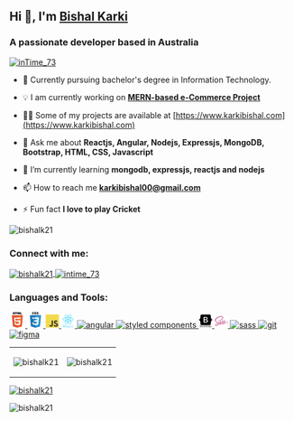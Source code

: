## Hi 👋, I'm [Bishal Karki](https://www.karkibishal.com)

<h3 align="left">A passionate developer based in Australia</h3>

<p align="left"> <a href="https://twitter.com/inTime_73" target="blank">
  <img src="https://img.shields.io/twitter/follow/inTime_73?logo=twitter&style=for-the-badge" alt="inTime_73" />
  </a> </p>

- 🚀 Currently pursuing bachelor's degree in Information Technology.

- 💡 I am currently working on [**MERN-based e-Commerce Project**](https://github.com/bishalk21/fashiona-client-cms)

- 👨‍💻 Some of my projects are available at [https://www.karkibishal.com](https://www.karkibishal.com)

- 💬 Ask me about **Reactjs, Angular, Nodejs, Expressjs, MongoDB, Bootstrap, HTML, CSS, Javascript**

- 🌱 I’m currently learning **mongodb, expressjs, reactjs and nodejs**

- 📫 How to reach me **karkibishal00@gmail.com**

- ⚡ Fun fact **I love to play Cricket**

<p align="left"> <img src="https://komarev.com/ghpvc/?username=bishalk21&label=Profile%20views&color=0e75b6&style=flat" alt="bishalk21" /> </p>

<h3 align="left">Connect with me:</h3>
<p align="left">
<a href="https://www.linkedin.com/in/bishalk21" target="blank">
  <img align="center" src="https://raw.githubusercontent.com/rahuldkjain/github-profile-readme-generator/master/src/images/icons/Social/linked-in-alt.svg" alt="bishalk21" height="20" width="30" />
</a>
<a href="https://www.twitter.com/intime_73" target="blank">
  <img align="center" src="https://raw.githubusercontent.com/rahuldkjain/github-profile-readme-generator/master/src/images/icons/Social/twitter.svg" alt="intime_73" height="20" width="30" />
</a>
</p>

<h3 align="left">Languages and Tools:</h3>
<p align="left"> 
<a href="https://www.w3.org/html/" target="_blank" rel="noreferrer"> 
  <img src="https://raw.githubusercontent.com/devicons/devicon/master/icons/html5/html5-original-wordmark.svg" alt="html5" width="28" height="28"/>
 </a>
 <a href="https://www.w3schools.com/css/" target="_blank" rel="noreferrer"> 
   <img src="https://raw.githubusercontent.com/devicons/devicon/master/icons/css3/css3-original-wordmark.svg" alt="css3" width="28" height="28"/>
 </a>
  <a href="https://developer.mozilla.org/en-US/docs/Web/JavaScript" target="_blank" rel="noreferrer"> 
   <img src="https://raw.githubusercontent.com/devicons/devicon/master/icons/javascript/javascript-original.svg" alt="javascript" width="24" height="24"/> 
 </a>
  <a href="https://reactjs.org/" target="_blank" rel="noreferrer"> 
   <img src="https://raw.githubusercontent.com/devicons/devicon/master/icons/react/react-original-wordmark.svg" alt="react" width="24" height="24"/>
 </a>
 <a href="https://angular.io" target="_blank" rel="noreferrer"> <img src="https://angular.io/assets/images/logos/angular/angular.svg" alt="angular" width="28" height="28"/> 
  </a>
  <a href="https://styled-components.com/" target="_blank" rel="noreferrer">
   <img src="https://cdn.worldvectorlogo.com/logos/styled-components-1.svg" alt="styled components" width="24" height="24"/>
 </a>
 </a> 
  <a href="https://getbootstrap.com" target="_blank" rel="noreferrer"> 
    <img src="https://raw.githubusercontent.com/devicons/devicon/master/icons/bootstrap/bootstrap-plain-wordmark.svg" alt="bootstrap" width="24" height="24"/>
  </a>
 <a href="https://sass-lang.com" target="_blank" rel="noreferrer">
   <img src="https://raw.githubusercontent.com/devicons/devicon/master/icons/sass/sass-original.svg" alt="sass" width="24" height="24"/>
 </a>
  <a href="https://www.npmjs.com/" target="_blank" rel="noreferrer">
   <img src="https://cdn.worldvectorlogo.com/logos/npm.svg" alt="sass" width="50" height="24"/>
 </a>
</a>
 <a href="https://git-scm.com/" target="_blank" rel="noreferrer">
   <img src="https://www.vectorlogo.zone/logos/git-scm/git-scm-icon.svg" alt="git" width="24" height="24"/> 
 </a>
 <a href="https://www.figma.com/" target="_blank" rel="noreferrer">
   <img src="https://www.vectorlogo.zone/logos/figma/figma-icon.svg" alt="figma" width="24" height="24"/>
 </a> 
</p>

<table width="100%"> 
  <tr>
  <td width="50%">
<p><img align="center" src="https://github-readme-stats.vercel.app/api?username=bishalk21&show_icons=true&locale=en&theme=radical"  alt="bishalk21" /></p>

  </td>
  <td width="50%">

<p><img align="center" src="https://github-readme-streak-stats.herokuapp.com/?user=bishalk21&theme=radical"  alt="bishalk21" /></p>
  </td>
</table>

<p align="left"> <a href="https://github.com/ryo-ma/github-profile-trophy"><img src="https://github-profile-trophy.vercel.app/?username=bishalk21&theme=onestar&row=1&margin-w=15" alt="bishalk21" /></a> </p>

<p><img align="left" src="https://github-readme-stats.vercel.app/api/top-langs?username=bishalk21&show_icons=true&locale=en&layout=compact" alt="bishalk21" /></p>
